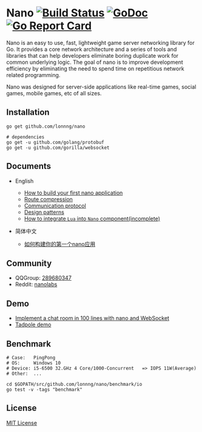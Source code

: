 # Nano [![Build Status](https://travis-ci.org/lonnng/nano.svg?branch=master)](https://travis-ci.org/lonnng/nano) [![GoDoc](https://godoc.org/github.com/lonnng/nano?status.svg)](https://godoc.org/github.com/lonnng/nano) [![Go Report Card](https://goreportcard.com/badge/github.com/lonnng/nano)](https://goreportcard.com/report/github.com/lonnng/nano)

Nano is an easy to use, fast, lightweight game server networking library for Go.
It provides a core network architecture and a series of tools and libraries that
can help developers eliminate boring duplicate work for common underlying logic.
The goal of nano is to improve development efficiency by eliminating the need to
spend time on repetitious network related programming.

Nano was designed for server-side applications like real-time games, social games,
mobile games, etc of all sizes.

## Installation

```shell
go get github.com/lonnng/nano

# dependencies
go get -u github.com/golang/protobuf
go get -u github.com/gorilla/websocket
```

## Documents

- English
    + [How to build your first nano application](./docs/get_started.md)
    + [Route compression](./docs/route_compression.md)
    + [Communication protocol](./docs/communication_protocol.md)
    + [Design patterns](./docs/design_patterns.md)
    + [How to integrate `Lua` into `Nano` component(incomplete)](.)
    
- 简体中文
    + [如何构建你的第一个nano应用](./docs/get_started_zh_CN.md)

## Community
- QQGroup: [289680347](https://jq.qq.com/?_wv=1027&k=4EMMaha)
- Reddit: [nanolabs](https://www.reddit.com/r/nanolabs/)

## Demo

- [Implement a chat room in 100 lines with nano and WebSocket](./examples/demo/chat)
- [Tadpole demo](./examples/demo/tadpole)

## Benchmark

```shell
# Case:   PingPong
# OS:     Windows 10
# Device: i5-6500 32.GHz 4 Core/1000-Concurrent   => IOPS 11W(Average)
# Other:  ...

cd $GOPATH/src/github.com/lonnng/nano/benchmark/io
go test -v -tags "benchmark"
```

## License

[MIT License](./LICENSE)
